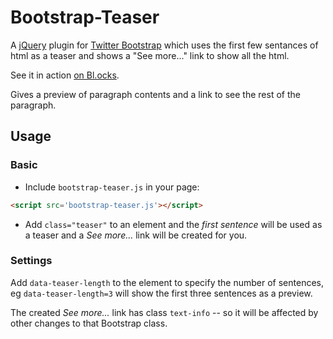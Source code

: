 # Bootstrap-Teaser

A [jQuery](http://jquery.com/) plugin for [Twitter Bootstrap](http://twitter.github.io/bootstrap/) which uses the first few sentances of html as a teaser and shows a "See more..." link to show all the html. 

See it in action [on Bl.ocks](http://bl.ocks.org/rmosolgo/raw/5446195/).

Gives a preview of paragraph contents and a link to see the rest of the paragraph.

## Usage

### Basic

- Include `bootstrap-teaser.js` in your page: 

```HTML
<script src='bootstrap-teaser.js'></script>
```

- Add `class="teaser"` to an element and the _first sentence_ will be used as a teaser and a _See more..._ link will be created for you.

### Settings

Add `data-teaser-length` to the element to specify the number of sentences, eg `data-teaser-length=3` will show the first three sentences as a preview.

The created _See more..._ link has class `text-info` -- so it will be affected by other changes to that Bootstrap class.

 
